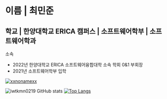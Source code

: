 # 이름 | 최민준
## 학교 | 한양대학교 ERICA 캠퍼스 | 소프트웨어학부 | 소프트웨어학과
소속
- 2022년 한양대학교 ERICA 소프트웨어융합대학 소속 학회 0&1 부회장
- 2021년 소프트웨어학부 입학

[![xxnonamexx](http://mazassumnida.wtf/api/v2/generate_badge?boj=xxnonamexx)](https://solved.ac/xxnonamexx)

![iwtkmn0219 GitHub stats](https://github-readme-stats.vercel.app/api?username=iwtkmn0219&show_icons=true&theme=onedark )
[![Top Langs](https://github-readme-stats.vercel.app/api/top-langs/?username=iwtkmn0219&layout=compact&theme=onedark&langs_count=5)](https://github.com/anuraghazra/github-readme-stats)
